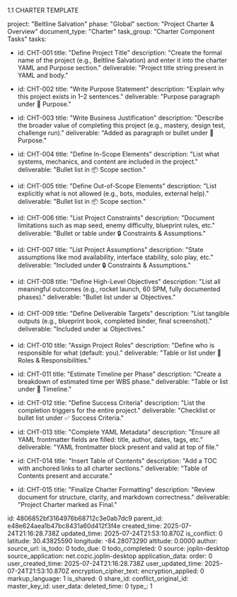1.1 CHARTER TEMPLATE

project: "Beltline Salvation"
phase: "Global"
section: "Project Charter & Overview"
document_type: "Charter"
task_group: "Charter Component Tasks"
tasks:
  - id: CHT-001
    title: "Define Project Title"
    description: "Create the formal name of the project (e.g., Beltline Salvation) and enter it into the charter YAML and Purpose section."
    deliverable: "Project title string present in YAML and body."
  
  - id: CHT-002
    title: "Write Purpose Statement"
    description: "Explain why this project exists in 1–2 sentences."
    deliverable: "Purpose paragraph under 🎯 Purpose."

  - id: CHT-003
    title: "Write Business Justification"
    description: "Describe the broader value of completing this project (e.g., mastery, design test, challenge run)."
    deliverable: "Added as paragraph or bullet under 🎯 Purpose."

  - id: CHT-004
    title: "Define In-Scope Elements"
    description: "List what systems, mechanics, and content are included in the project."
    deliverable: "Bullet list in 📦 Scope section."

  - id: CHT-005
    title: "Define Out-of-Scope Elements"
    description: "List explicitly what is not allowed (e.g., bots, modules, external help)."
    deliverable: "Bullet list in 📦 Scope section."

  - id: CHT-006
    title: "List Project Constraints"
    description: "Document limitations such as map seed, enemy difficulty, blueprint rules, etc."
    deliverable: "Bullet or table under 🔒 Constraints & Assumptions."

  - id: CHT-007
    title: "List Project Assumptions"
    description: "State assumptions like mod availability, interface stability, solo play, etc."
    deliverable: "Included under 🔒 Constraints & Assumptions."

  - id: CHT-008
    title: "Define High-Level Objectives"
    description: "List all meaningful outcomes (e.g., rocket launch, 60 SPM, fully documented phases)."
    deliverable: "Bullet list under 📊 Objectives."

  - id: CHT-009
    title: "Define Deliverable Targets"
    description: "List tangible outputs (e.g., blueprint book, completed binder, final screenshot)."
    deliverable: "Included under 📊 Objectives."

  - id: CHT-010
    title: "Assign Project Roles"
    description: "Define who is responsible for what (default: you)."
    deliverable: "Table or list under 👤 Roles & Responsibilities."

  - id: CHT-011
    title: "Estimate Timeline per Phase"
    description: "Create a breakdown of estimated time per WBS phase."
    deliverable: "Table or list under 📅 Timeline."

  - id: CHT-012
    title: "Define Success Criteria"
    description: "List the completion triggers for the entire project."
    deliverable: "Checklist or bullet list under ✅ Success Criteria."

  - id: CHT-013
    title: "Complete YAML Metadata"
    description: "Ensure all YAML frontmatter fields are filled: title, author, dates, tags, etc."
    deliverable: "YAML frontmatter block present and valid at top of file."

  - id: CHT-014
    title: "Insert Table of Contents"
    description: "Add a TOC with anchored links to all charter sections."
    deliverable: "Table of Contents present and accurate."

  - id: CHT-015
    title: "Finalize Charter Formatting"
    description: "Review document for structure, clarity, and markdown correctness."
    deliverable: "Project Charter marked as Final."


id: 4806852bf3164976b68712c3e0ab7dc9
parent_id: e48e624aea1b47bc8431a60d412f3f4e
created_time: 2025-07-24T21:16:28.738Z
updated_time: 2025-07-24T21:53:10.870Z
is_conflict: 0
latitude: 30.43825590
longitude: -84.28073290
altitude: 0.0000
author: 
source_url: 
is_todo: 0
todo_due: 0
todo_completed: 0
source: joplin-desktop
source_application: net.cozic.joplin-desktop
application_data: 
order: 0
user_created_time: 2025-07-24T21:16:28.738Z
user_updated_time: 2025-07-24T21:53:10.870Z
encryption_cipher_text: 
encryption_applied: 0
markup_language: 1
is_shared: 0
share_id: 
conflict_original_id: 
master_key_id: 
user_data: 
deleted_time: 0
type_: 1